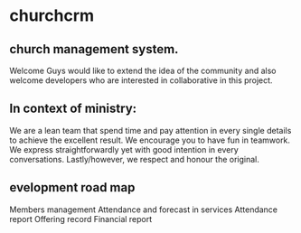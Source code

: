 # churchcrm

## church management system.

Welcome Guys
 would like to extend the idea of the community and also welcome developers who are interested in collaborative in this project.


## In context of ministry:

We are a lean team that spend time and pay attention in every single details to achieve the excellent result. We encourage you to have fun in teamwork. We express straightforwardly yet with good intention in every conversations. Lastly/however, we respect and honour the original.

## evelopment road map
Members management
Attendance and forecast in services
Attendance report
Offering record
Financial report
